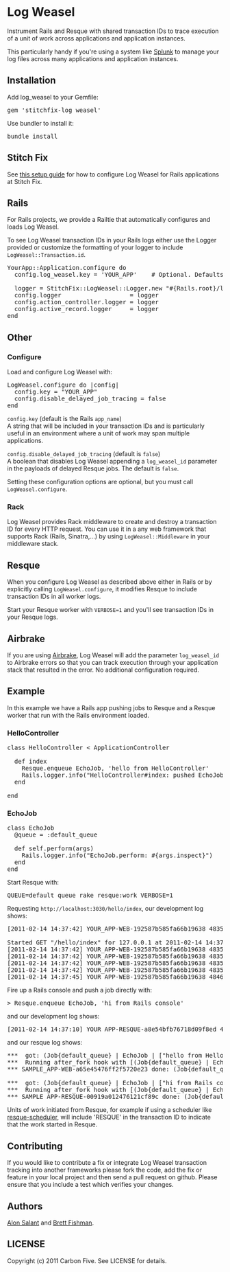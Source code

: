 # Log Weasel

Instrument Rails and Resque with shared transaction IDs to trace execution of a unit of work across
applications and application instances.

This particularly handy if you're using a system like <a href="http://www.splunk.com">Splunk</a> to manage your log
files across many applications and application instances.

## Installation

Add log_weasel to your Gemfile:

<pre>
gem 'stitchfix-log_weasel'
</pre>

Use bundler to install it:

<pre>
bundle install
</pre>

## Stitch Fix
See [this setup guide](https://github.com/stitchfix/eng-wiki/blob/master/technical-topics/log-weasel-configuration.md) for how to configure Log Weasel for Rails applications at Stitch Fix.

## Rails

For Rails projects, we provide a Railtie that automatically configures and loads Log Weasel.

To see Log Weasel transaction IDs in your Rails logs either use the Logger provided or
customize the formatting of your logger to include <code>LogWeasel::Transaction.id</code>.

<pre>
YourApp::Application.configure do
  config.log_weasel.key = 'YOUR_APP'    # Optional. Defaults to Rails application name.

  logger = StitchFix::LogWeasel::Logger.new "#{Rails.root}/log/#{Rails.env}.log"
  config.logger                   = logger
  config.action_controller.logger = logger
  config.active_record.logger     = logger
end
</pre>


## Other

### Configure

Load and configure Log Weasel with:

<pre>
LogWeasel.configure do |config|
  config.key = "YOUR_APP"
  config.disable_delayed_job_tracing = false
end
</pre>

<code>config.key</code>  (default is the Rails `app_name`)  
A string that will be included in your transaction IDs and is particularly
useful in an environment where a unit of work may span multiple applications.  

<code>config.disable_delayed_job_tracing</code> (default is `false`)  
A boolean that disables Log Weasel appending a `log_weasel_id` parameter in 
the payloads of delayed Resque jobs. The default is `false`. 
 
Setting these configuration options are optional, but you must call <code>LogWeasel.configure</code>.

### Rack

Log Weasel provides Rack middleware to create and destroy a transaction ID for every HTTP request. You can use it
in a any web framework that supports Rack (Rails, Sinatra,...) by using <code>LogWeasel::Middleware</code> in your middleware
stack.

## Resque

When you configure Log Weasel as described above either in Rails or by explicitly calling <code>LogWeasel.configure</code>,
it modifies Resque to include transaction IDs in all worker logs.

Start your Resque worker with <code>VERBOSE=1</code> and you'll see transaction IDs in your Resque logs.

## Airbrake

If you are using <a href="http://airbrake.io/p">Airbrake</a>, Log Weasel will add the parameter
<code>log_weasel_id</code> to Airbrake errors so that you can track execution through your application stack that
resulted in the error. No additional configuration required.

## Example

In this example we have a Rails app pushing jobs to Resque and a Resque worker that run with the Rails environment loaded.

### HelloController

<pre>
class HelloController &lt; ApplicationController

  def index
    Resque.enqueue EchoJob, 'hello from HelloController'
    Rails.logger.info("HelloController#index: pushed EchoJob")
  end

end
</pre>

### EchoJob

<pre>
class EchoJob
  @queue = :default_queue

  def self.perform(args)
    Rails.logger.info("EchoJob.perform: #{args.inspect}")
  end
end
</pre>

Start Resque with:

<pre>
QUEUE=default_queue rake resque:work VERBOSE=1
</pre>

Requesting <code>http://localhost:3030/hello/index</code>, our development log shows:

<pre>
[2011-02-14 14:37:42] YOUR_APP-WEB-192587b585fa66b19638 48353 INFO

Started GET "/hello/index" for 127.0.0.1 at 2011-02-14 14:37:42 -0800
[2011-02-14 14:37:42] YOUR_APP-WEB-192587b585fa66b19638 48353 INFO   Processing by HelloController#index as HTML
[2011-02-14 14:37:42] YOUR_APP-WEB-192587b585fa66b19638 48353 INFO HelloController#index: pushed EchoJob
[2011-02-14 14:37:42] YOUR_APP-WEB-192587b585fa66b19638 48353 INFO Rendered hello/index.html.erb within layouts/application (1.8ms)
[2011-02-14 14:37:42] YOUR_APP-WEB-192587b585fa66b19638 48353 INFO Completed 200 OK in 14ms (Views: 6.4ms | ActiveRecord: 0.0ms)
[2011-02-14 14:37:45] YOUR_APP-WEB-192587b585fa66b19638 48461 INFO EchoJob.perform: "hello from HelloController"
</pre>

Fire up a Rails console and push a job directly with:

<pre>
> Resque.enqueue EchoJob, 'hi from Rails console'
</pre>

and our development log shows:

<pre>
[2011-02-14 14:37:10] YOUR_APP-RESQUE-a8e54bfb76718d09f8ed 48453 INFO EchoJob.perform: "hi from Rails console"
</pre>

and our resque log shows:

<pre>
***  got: (Job{default_queue} | EchoJob | ["hello from HelloController"] | {"log_weasel_id"=>"SAMPLE_APP-WEB-a65e45476ff2f5720e23"})
***  Running after_fork hook with [(Job{default_queue} | EchoJob | ["hello from HelloController"] | {"log_weasel_id"=>"SAMPLE_APP-WEB-a65e45476ff2f5720e23"})]
*** SAMPLE_APP-WEB-a65e45476ff2f5720e23 done: (Job{default_queue} | EchoJob | ["hello from HelloController"] | {"log_weasel_id"=>"SAMPLE_APP-WEB-a65e45476ff2f5720e23"})

***  got: (Job{default_queue} | EchoJob | ["hi from Rails console"] | {"log_weasel_id"=>"SAMPLE_APP-RESQUE-00919a012476121cf89c"})
***  Running after_fork hook with [(Job{default_queue} | EchoJob | ["hi from Rails console"] | {"log_weasel_id"=>"SAMPLE_APP-RESQUE-00919a012476121cf89c"})]
*** SAMPLE_APP-RESQUE-00919a012476121cf89c done: (Job{default_queue} | EchoJob | ["hi from Rails console"] | {"log_weasel_id"=>"SAMPLE_APP-RESQUE-00919a012476121cf89c"})
</pre>

Units of work initiated from Resque, for example if using a scheduler like
<a href="https://github.com/bvandenbos/resque-scheduler">resque-scheduler</a>,
will include 'RESQUE' in the transaction ID to indicate that the work started in Resque.

## Contributing

If you would like to contribute a fix or integrate Log Weasel transaction tracking into another frameworks
please fork the code, add the fix or feature in your local project and then send a pull request on github.
Please ensure that you include a test which verifies your changes.

## Authors

<a href="http://github.com/asalant">Alon Salant</a> and <a href="http://github.com/brettfishman">Brett Fishman</a>.

## LICENSE

Copyright (c) 2011 Carbon Five. See LICENSE for details.
